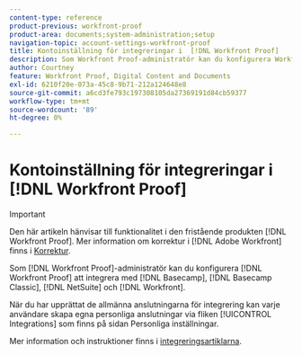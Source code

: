 ```yaml
---
content-type: reference
product-previous: workfront-proof
product-area: documents;system-administration;setup
navigation-topic: account-settings-workfront-proof
title: Kontoinställning för integreringar i  [!DNL Workfront Proof]
description: Som Workfront Proof-administratör kan du konfigurera Workfront Proof så att det integreras med Basecamp, Basecamp Classic, [!DNL NetSuite] och Workfront.
author: Courtney
feature: Workfront Proof, Digital Content and Documents
exl-id: 6210f20e-073a-45c8-9b71-212a124648e8
source-git-commit: a6cd3fe793c197308105da27369191d84cb59377
workflow-type: tm+mt
source-wordcount: '89'
ht-degree: 0%

---
```


# Kontoinställning för integreringar i [!DNL Workfront Proof]

>[!IMPORTANT]
>
>Den här artikeln hänvisar till funktionalitet i den fristående produkten [!DNL Workfront Proof]. Mer information om korrektur i [!DNL Adobe Workfront] finns i [Korrektur](../../../review-and-approve-work/proofing/proofing.md).

Som [!DNL Workfront Proof]-administratör kan du konfigurera [!DNL Workfront Proof] att integrera med [!DNL Basecamp], [!DNL Basecamp Classic], [!DNL NetSuite] och [!DNL Workfront].

När du har upprättat de allmänna anslutningarna för integrering kan varje användare skapa egna personliga anslutningar via fliken [!UICONTROL Integrations] som finns på sidan Personliga inställningar.

Mer information och instruktioner finns i [integreringsartiklarna](https://support.workfront.com/hc/en-us/categories/115000588707-Integrations).
